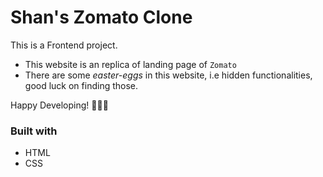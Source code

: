 # Shan's Zomato Clone

This is a Frontend project.

- This website is an replica of landing page of `Zomato`
- There are some _easter-eggs_ in this website, i.e hidden functionalities, good luck on finding those.

Happy Developing! 🧑‍🎤✨

### Built with

- HTML
- CSS
